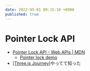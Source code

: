 ```yaml
---
date: 2022-05-01 09:15:10 +0900
published: true
---
```


# Pointer Lock API

- [Pointer Lock API - Web APIs | MDN](https://developer.mozilla.org/en-US/docs/Web/API/Pointer_Lock_API)
  - [Pointer lock demo](https://mdn.github.io/dom-examples/pointer-lock/)
- [[Three.js Journey]]やってて知った

[//begin]: # "Autogenerated link references for markdown compatibility"
[Three.js Journey]: <Three.js Journey> "Three.js Journey"
[//end]: # "Autogenerated link references"